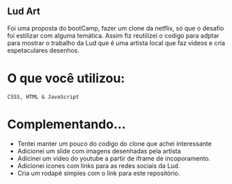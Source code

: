 ## Lud Art

Foi uma proposta do bootCamp, fazer um clone da netflix, só que o desafio foi
estilizar com alguma temática. Assim fiz reutilizei o codigo para adptar
para mostrar o trabalho da Lud que é uma artista local que faz videos e cria espetaculares 
desenhos.

# O que você utilizou:
    CSSS, HTML & JavaScript

# Complementando...
- Tentei manter um pouco do codigo do clone que achei interessante
- Adicionei um slide com imagens desenhadas pela artista
- Adicinei um video do youtube a partir de iframe de incoporamento.
- Adicionei icones com links para as redes sociais da Lud.
- Cria um rodapé simples com o link para este repositório.